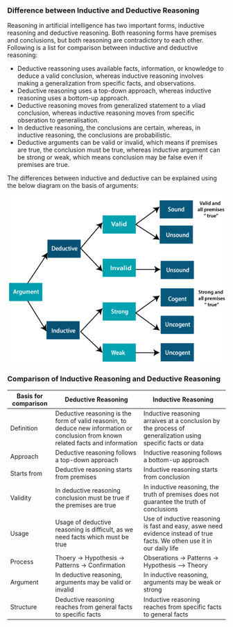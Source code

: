 ### Difference between Inductive and Deductive Reasoning

Reasoning in artificial intelligence has two important forms, inductive reasoning and deductive reasoning. Both reasoning forms have premises and conclusions, but both reasoning are contradictory to each other. Following is a list for comparison between inductive and deductive reasoning:

- Deductive reassoning uses available facts, information, or knowledge to deduce a valid conclusion, whereas inductive reasoning involves making a generalization from specific facts, and observations.
- Deductive reasoning uses a top-down approach, whereas inductive reasoning uses a bottom-up approach.
- Deductive reasoning moves from generalized statement to a vliad conclusion, whereas inductive reasoning moves from specific obseration to generalisation.
- In deductive reasoning, the conclusions are certain, whereas, in inductive reasoning, the conclusions are probabilistic.
- Deductive arguments can be valid or invalid, which means if premises are true, the conclusion must be true, whereas inductive argument can be strong or weak, which means conclusion may be false even if premises are true.

The differences between inductive and deductive can be explained using the below diagram on the basis of arguments:

<img src="inductive-vs-deductive-reasoning.png" />

### Comparison of Inductive Reasoning and Deductive Reasoning

| **Basis for comparison** | **Deductive Reasoning** | **Inductive Reasoning** |
| ------------------------ | ------------------------ | ----------------------- |
| Definition               | Deductive reasoning is the form of valid reasonin, to deduce new information or conclusion from known related facts and information | Inductive reasoning arraives at a conclusion by the process of generalization using specific facts or data |
| Approach                 | Deductive reasoning follows a top-down approach | Inductive reasoning follows a bottom-up approach |
| Starts from              | Deductive reasoning starts from premises        | Inductive reasoning starts from conclusion       |
| Validity                 | In deductive reasoning conclusion must be true if the premises are true | In inductive reasoning, the truth of premises does not guarantee the truth of conclusions |
| Usage                    | Usage of deductive reasoning is difficult, as we need facts which must be true | Use of inductive reasoning is fast and easy, aswe need evidence instead of true facts. We othen use it in our daily life |
| Process                  | Thoery -> Hypothesis -> Patterns -> Confirmation | Obserations -> Patterns -> Hypothesis --> Theory |
| Argument                 | In deductive reasoning, arguments may be valid or invalid | In inductive reasoning, arguments may be weak or strong |
| Structure                | Deductive reasoning reaches from general facts to specific facts | Inductive reasoning reaches from specific facts to general facts |
